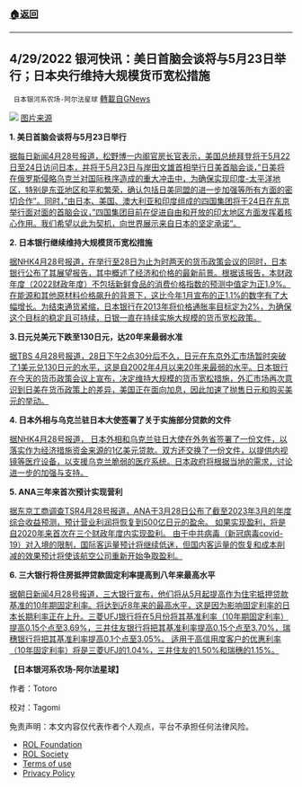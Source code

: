 ###  [:house:返回](README.md)
---


## 4/29/2022 银河快讯：美日首脑会谈将与5月23日举行；日本央行维持大规模货币宽松措施
` 日本银河系农场-阿尔法星球` [轉載自GNews](https://gnews.org/zh-hans/2438675/)

![](https://assets.gnews.org/wp-content/uploads/2022/04/Screen-Shot-2022-04-29-at-11.32.30-AM.png) 
[图片来源](https://news.yahoo.co.jp/articles/d1f2cb62bdce1b23daad1c72057fa57cd6d172ae)
 
**1. 美日首脑会谈将与5月23日举行**
 
[据每日新闻4月28号报道，松野博一内阁官房长官表示，美国总统拜登将于5月22日至24日访问日本，并将于5月23日与岸田文雄首相举行日美首脑会谈，”日美将在俄罗斯侵略乌克兰对国际秩序造成的重大冲击中，为确保实现印度-太平洋地区，特别是东亚地区和平和繁荣，确认包括日美同盟的进一步加强等所有方面的密切合作”。同时，”由日本、美国、澳大利亚和印度组成的四国集团将于24日在东京举行面对面的首脑会议，”四国集团目前在促进自由和开放的印太地区方面发挥着核心作用。我们希望以此为契机，向世界展示来自日本的坚定承诺”。](https://news.yahoo.co.jp/articles/12e7182d40ff847fde93d19eb8b6773cbf61df71)
 
**2. 日本银行继续维持大规模货币宽松措施**
 
[据NHK4月28号报道，在举行至28日为止为时两天的货币政策会议的同时，日本银行公布了其展望报告，其中概述了经济和价格的最新前景。根据该报告，本财政年度（2022财政年度）不包括新鲜食品的消费价格指数的预测中值定为正1.9%。在能源和其他原材料价格飙升的背景下，这比今年1月宣布的正1.1%的数字有了大幅增长。为结束通货紧缩，日本银行在2013年将价格通胀率目标定为2%，为确保这个目标的稳定且可持续，日银一直在持续实施大规模的货币宽松政策。](https://www3.nhk.or.jp/news/html/20220428/k10013603391000.html)
 
**3.日元兑美元下跌至130日元，达20年来最弱水准**
 
[据TBS 4月28号报道，28日下午2点30分后不久，日元在东京外汇市场暂时突破了1美元兑130日元的水平，这是自2002年4月以来20年来最弱的水平。日本银行在今天的货币政策会议上宣布，决定维持大规模的货币宽松措施，外汇市场再次意识到日美在货币政策上的差异，美国正在面向加息，因此加速了抛售日元和购买美元的举动。](https://news.yahoo.co.jp/articles/18df2439519cb49a0fc2c573edbf82a862253a2a)
 
**4. 日本外相与乌克兰驻日本大使签署了关于实施部分贷款的文件**
 
[据NHK4月28号报道， 日本外相和乌克兰驻日大使在外务省签署了一份文件，以落实作为经济措施资金来源的1亿美元贷款。双方还交换了一份文件，以提供内视镜等医疗设备，以支援乌克兰脆弱的医疗系统。日本政府将根据当地的需求，讨论进一步的加强与支持。](https://www3.nhk.or.jp/news/html/20220428/k10013604441000.html)
 
**5. ANA三年来首次预计实现营利**
 
[据东京工商调查TSR4月28号报道，ANA于3月28日公布了截至2023年3月的年度综合收益预测，预计营业利润将恢复到500亿日元的盈余。 如果实现盈利，将是自2020年来首次在三个财政年度内实现盈利。 由于中共病毒（新冠病毒covid-19）对入境的限制，国际客运量预计将继续低迷，但国内客运量的恢复和成本削减的效果预计将使该航空公司重新开始争取盈利。](https://news.yahoo.co.jp/articles/9f49259f932dee3a7cf58e5a7004f6c83a9fde04)
 
**6. 三大银行将住房抵押贷款固定利率提高到八年来最高水平**
 
[据朝日新闻4月28号报道，三大银行宣布，他们将从5月起提高作为住宅抵押贷款基准的10年期固定利率。将达到近8年来的最高水平，这是因为影响固定利率的日本长期利率正在上升。三菱UFJ银行将在5月份将其基准利率（10年期固定利率）提高0.15个点至3.69%，三井住友银行将把其基准利率提高0.15个点至3.70%，瑞穗银行将把其基准利率提高0.1个点至3.05%。 适用于高信用度客户的优惠利率（10年固定利率）将是三菱UFJ的1.04%，三井住友的1.50%和瑞穗的1.15%。](https://news.yahoo.co.jp/articles/2c7f47f3629b7e1a26aa47246eb537399158b01c)
 
**【日本银河系农场-阿尔法星球】**
 
作者：Totoro
 
校对：Tagomi

免责声明：本文内容仅代表作者个人观点，平台不承担任何法律风险。
  
- [ROL Foundation](https://rolfoundation.org/)
- [ROL Society](https://rolsociety.org/)
- [Terms of use](https://gnews.org/terms-of-use-3/)
- [Privacy Policy](https://gnews.org/privacy-policy/)
